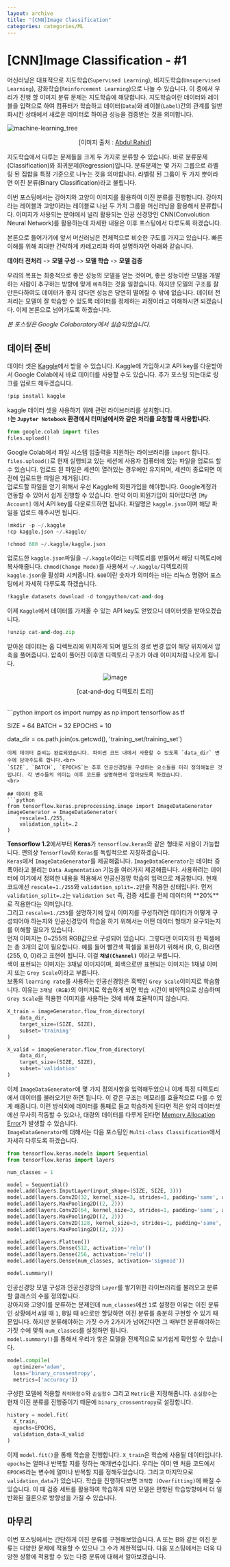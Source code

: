 ```yaml
---
layout: archive
title: "[CNN]Image Classification"
categories: categories/ML
---
```


<!-- Cat vs Dog, Data Augmentation, Adversarial Attack -->

# [CNN]Image Classification - #1
머신러닝은 대표적으로 지도학습(`Supervised Learning`), 비지도학습(`Unsupervised Learning`), 강화학습(`Reinforcement Learning`)으로 나눌 수 있습니다. 이 중에서 우리가 진행 할 이미지 분류 문제는 지도학습에 해당합니다. 지도학습이란 데이터와 레이블을 입력으로 하여 컴퓨터가 학습하고 데이터(`Data`)와 레이블(`Label`)간의 관계를 일반화시킨 상태에서 새로운 데이터로 하여금 성능을 검증받는 것을 의미합니다.

![machine-learning_tree](https://user-images.githubusercontent.com/39876295/123266015-9504c480-d536-11eb-97c6-25eb5add3fca.png)

<center>

[이미지 출처 : [Abdul Rahid](https://www.slideshare.net/awahid/big-data-and-machine-learning-for-businesses)]
</center>

지도학습에서 다루는 문제들을 크게 두 가지로 분류할 수 있습니다. 바로 분류문제(Classification)와 회귀문제(Regression)입니다. 분류문제는 몇 가지 그룹으로 라벨링 된 집합을 특정 기준으로 나누는 것을 의미합니다. 라벨링 된 그룹이 두 가지 뿐이라면 이진 분류(Binary Classification)라고 불립니다.

이번 포스팅에서는 강아지와 고양이 이미지를 활용하여 이진 분류를 진행합니다. 강아지라는 레이블과 고양이라는 레이블로 나뉜 두 가지 그룹을 머신러닝을 활용해서 분류합니다. 이미지가 사용되는 분야에서 널리 활용되는 인공 신경망인 CNN(Convolution Neural Network)를 활용하는데 자세한 내용은 이후 포스팅에서 다루도록 하겠습니다.

본론으로 들어가기에 앞서 머신러닝은 전체적으로 비슷한 구도를 가지고 있습니다. 빠른 이해를 위해 최대한 간략하게 카테고리화 하여 설명하자면 아래와 같습니다.

**데이터 전처리** -> **모델 구성** -> **모델 학습** -> **모델 검증**

우리의 목표는 최종적으로 좋은 성능의 모델을 얻는 것이며, 좋은 성능이란 모델을 개발하는 사람이 추구하는 방향에 맞게 `예측`하는 것을 일컫습니다. 하지만 모델의 구조를 잘 만든다하여도 데이터가 좋지 않다면 성능은 당연히 떨어질 수 밖에 없습니다. 데이터 전처리는 모델이 잘 학습할 수 있도록 데이터를 정제하는 과정이라고 이해하시면 되겠습니다. 이제 본론으로 넘어가도록 하겠습니다.

*본 포스팅은 Google Colaboratory에서 실습되었습니다.*

<!-- 가끔 403 forbidden이 뜨면 kaggle에서 대회에 참여하지 않아서 그런 것이다. -->

## 데이터 준비
데이터 셋은 [Kaggle](https://www.kaggle.com/shaunthesheep/microsoft-catsvsdogs-dataset)에서 받을 수 있습니다. Kaggle에 가입하시고 API key를 다운받아서 Google Colab에서 바로 데이터를 사용할 수도 있습니다. 추가 포스팅 되는대로 링크를 업로드 해두겠습니다.

```python
!pip install kaggle
```
kaggle 데이터 셋을 사용하기 위해 관련 라이브러리를 설치합니다. <br>
**`!`는 `Jupyter Notebook` 환경에서 터미널에서와 같은 처리를 요청할 때 사용합니다.**
<br>
```python
from google.colab import files
files.upload()
```
Google Colab에서 파일 시스템 입출력을 지원하는 라이브러리를 `import` 합니다. `files.upload()`로 현재 실행되고 있는 세션에 사용자 컴퓨터에 있는 파일을 업로드 할 수 있습니다. 업로드 된 파일은 세션이 열려있는 경우에만 유지되며, 세션이 종료되면 이전에 업로드한 파일은 제거됩니다.<br>
업로드할 파일을 얻기 위해서 우선 Kaggle에 회원가입을 해야합니다. Google계정과 연동할 수 있어서 쉽게 진행할 수 있습니다. 만약 이미 회원가입이 되어있다면 `[My Account]` 에서 API key를 다운로드하면 됩니다. 파일명은 `kaggle.json`이며 해당 파일을 업로드 해주시면 됩니다.
<br>

```python
!mkdir -p ~/.kaggle
!cp kaggle.json ~/.kaggle/

!chmod 600 ~/.kaggle/kaggle.json
```
업로드한 `kaggle.json`파일을 `~/.kaggle`이라는 디렉토리를 만들어서 해당 디렉토리에 복사해줍니다. `chmod(Change Mode)`를 사용해서 `~/.kaggle/`디렉토리의 `kaggle.json`을 활성화 시켜줍니다. `600`이란 숫자가 의미하는 바는 리눅스 명령어 포스팅에서 자세히 다루도록 하겠습니다.
<br>

```python
!kaggle datasets download -d tongpython/cat-and-dog
```
이제 `Kaggle`에서 데이터를 가져올 수 있는 API key도 얻었으니 데이터셋을 받아오겠습니다.
<br>

```python
!unzip cat-and-dog.zip
```
받아온 데이터는 홈 디렉토리에 위치하게 되며 별도의 경로 변경 없이 해당 위치에서 압축을 풀어줍니다. 압축이 풀어진 이후엔 디렉토리 구조가 아래 이미지처럼 나오게 됩니다.
<center>

![image](https://user-images.githubusercontent.com/39876295/123631671-fa67f680-d851-11eb-9d27-d8a4f14c0c67.png)

[cat-and-dog 디렉토리 트리]

</center>

<br>
```python
import os
import numpy as np
import tensorflow as tf

SIZE = 64
BATCH = 32
EPOCHS = 10

data_dir = os.path.join(os.getcwd(), 'training_set/training_set')
```
이제 데이터 준비는 완료되었습니다. 파이썬 코드 내에서 사용할 수 있도록 `data_dir` 변수에 담아주도록 합니다.<br>
`SIZE`, `BATCH`, `EPOCHS`는 추후 인공신경망을 구성하는 요소들을 미리 정의해놓은 것 입니다. 각 변수들의 의미는 이후 코드를 설명하면서 알아보도록 하겠습니다.
<br>

## 데이터 증폭
```python
from tensorflow.keras.preprocessing.image import ImageDataGenerator
imageGenerator = ImageDataGenerator(
    rescale=1./255,
    validation_split=.2
)
```
**Tensorflow 1.2**에서부터 **Keras**가 `tensorflow.keras`와 같은 형태로 사용이 가능합니다. 편의상 `Tensorflow`와 `Keras`를 독립적으로 지칭하겠습니다. <br>
`Keras`에서 `ImageDataGenerator`를 제공해줍니다. `ImageDataGenerator`는 데이터 증폭이라고 불리는 `Data Augmentation` 기능을 여러가지 제공해줍니다. 사용하려는 데이터에 여기에서 정의한 내용을 적용해서 인공신경망 학습의 입력으로 제공합니다. 현재 코드에선 `rescale=1./255`와 `validation_split=.2`만을 적용한 상태입니다. 먼저 `validation_split=.2`는 `Validation Set` 즉, 검증 세트를 전체 데이터의 **20%**로 적용한다는 의미입니다. <br>
그리고 `rescale=1./255`를 설명하기에 앞서 이미지를 구성하려면 데이터가 어떻게 구성되어야 하는지와 인공신경망이 학습을 하기 위해서는 어떤 데이터 형태가 요구되는지를 이해할 필요가 있습니다.<br>
먼저 이미지는 0~255의 RGB값으로 구성되어 있습니다. 그렇다면 이미지의 한 픽셀에는 총 3개의 값이 필요합니다. 예를 들어 빨간색 픽셀을 표현하기 위해서 (R, G, B)라면 (255, 0, 0)라고 표현이 됩니다. 이걸 **`채널(Channel)`** 이라고 부릅니다.<br>
색이 표현되는 이미지는 3채널 이미지이며, 회색으로만 표현되는 이미지는 1채널 이미지 또는 `Grey Scale`이라고 부릅니다.<br>
보통의 `learning rate`를 사용하는 인공신경망은 흑백인 `Grey Scale`이미지로 학습합니다. 이유는 `3채널 (RGB)`의 이미지로 학습하게 되면 학습 시간이 비약적으로 상승하며 `Grey Scale`을 적용한 이미지를 사용하는 것에 비해 효율적이지 않습니다.
<br>

```python
X_train = imageGenerator.flow_from_directory(
    data_dir,
    target_size=(SIZE, SIZE),
    subset='training'
)

X_valid = imageGenerator.flow_from_directory(
    data_dir,
    target_size=(SIZE, SIZE),
    subset='validation'
)
```
이제 `ImageDataGenerator`에 몇 가지 정의사항을 입력해두었으니 이제 특정 디렉토리에서 데이터를 불러오기만 하면 됩니다. 이 같은 구조는 메모리를 효율적으로 다룰 수 있게 해줍니다. 이런 방식외에 데이터를 통째로 들고 학습하게 된다면 적은 양의 데이터셋에선 무사히 작동할 수 있으나, 대량의 데이터를 다루게 된다면 [Memory Allocation Error](https://stackoverflow.com/questions/60487683/why-am-i-getting-memory-allocation-error-even-on-batch-size-1)가 발생할 수 있습니다.<br>
`ImageDataGenerator`에 대해서는 다음 포스팅인 `Multi-class Classification`에서 자세히 다루도록 하겠습니다.
<br>

```python
from tensorflow.keras.models import Sequential
from tensorflow.keras import layers

num_classes = 1

model = Sequential()
model.add(layers.InputLayer(input_shape=(SIZE, SIZE, 3)))
model.add(layers.Conv2D(32, kernel_size=3, strides=1, padding='same', activation='relu'))
model.add(layers.MaxPooling2D((2, 2)))
model.add(layers.Conv2D(64, kernel_size=3, strides=1, padding='same', activation='relu'))
model.add(layers.MaxPooling2D((2, 2)))
model.add(layers.Conv2D(128, kernel_size=3, strides=1, padding='same', activation='relu'))
model.add(layers.MaxPooling2D((2, 2)))

model.add(layers.Flatten())
model.add(layers.Dense(512, activation='relu'))
model.add(layers.Dense(256, activation='relu'))
model.add(layers.Dense(num_classes, activation='sigmoid'))

model.summary()
```
인공신경망 모델 구성과 인공신경망의 `Layer`를 쌓기위한 라이브러리를 불러오고 분류할 클래스의 수를 정의합니다.<br>
강아지와 고양이를 분류하는 문제인데 `num_classes`에선 `1`로 설정한 이유는 이진 분류인 상황에서 `A`일 때 `1`, B일 때 `0`으로만 할당하면 이진 분류를 충분히 구현할 수 있기 때문입니다. 하지만 분류해야하는 가짓 수가 2가지가 넘어간다면 그 때부턴 분류해야하는 가짓 수에 맞춰 `num_classes`를 설정하면 됩니다.<br>
`model.summary()`를 통해서 우리가 쌓은 모델을 전체적으로 보기쉽게 확인할 수 있습니다.
<br>

```python
model.compile(
  optimizer='adam',
  loss='binary_crossentropy',
  metrics=['accuracy'])
```
구성한 모델에 적용할 `최적화함수`와 `손실함수` 그리고 `Metric`을 지정해줍니다. `손실함수`는 현재 이진 분류를 진행중이기 때문에 `binary_crossentropy`로 설정합니다.
<br>

```python
history = model.fit(
  X_train,
  epochs=EPOCHS,
  validation_data=X_valid
)
```
이제 `model.fit()`을 통해 학습을 진행합니다. `X_train`은 학습에 사용될 데이터입니다. `epochs`는 얼마나 반복할 지를 정하는 매개변수입니다. 우리는 이미 맨 처음 코드에서 `EPOCHS`라는 변수에 얼마나 반복할 지를 정해두었습니다. 그리고 마지막으로 `validation_data`가 있습니다. 학습을 진행하다보면 `과적합 (Overfitting)`에 빠질 수 있습니다. 이 때 검증 세트를 활용하여 학습하게 되면 모델은 편향된 학습방향에서 더 일반화된 결론으로 방향성을 가질 수 있습니다.

## 마무리
이번 포스팅에서는 간단하게 이진 분류를 구현해보았습니다. A 또는 B와 같은 이진 분류는 다양한 문제에 적용할 수 있으나 그 수가 제한적입니다. 다음 포스팅에서는 더욱 다양한 상황에 적용할 수 있는 다중 분류에 대해서 알아보겠습니다.
